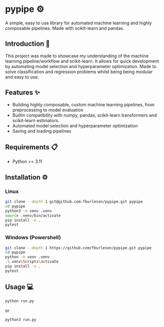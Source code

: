 # pypipe :gear:
A simple, easy to use library for automated machine learning and highly composable pipelines. Made with scikit-learn and pandas.

## Introduction :book:
This project was made to showcase my understanding of the machine learning pipeline/workflow and scikit-learn. It allows for quick development by automating model selection and hyperparameter optimization. Made to solve classification and regression problems whilst being being modular and easy to use.

## Features :sparkles:
- Building highly composable, custom machine learning pipelines, from preprocessing to model evaluation
- Builtin compatibility with numpy, pandas, scikit-learn transformers and scikit-learn estimators.
- Automated model selection and hyperparameter optimization
- Saving and loading pipelines

## Requirements :clipboard:
- Python >= 3.11

## Installation :gear:
### Linux
```bash
git clone --depth 1 git@github.com:fburleson/pypipe.git pypipe
cd pypipe
python3 -m venv .venv
source .venv/bin/activate 
pip install -e .
pytest
```
### Windows (Powershell)
```bash
git clone --depth 1 https://github.com/fburleson/pypipe.git pypipe
cd pypipe
python -m venv .venv
.\.venv\Scripts\activate 
pip install -e .
pytest
```

## Usage :computer:
```bash
python run.py
```
or
```bash
python3 run.py
```


